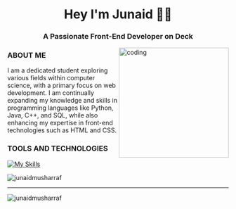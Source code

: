 <h1 align="center">Hey I'm Junaid 👋🏻</h1>
<h3 align="center">A Passionate Front-End Developer on Deck</h3>
<img align="right" alt="coding" width="250" src="https://media4.giphy.com/media/v1.Y2lkPTc5MGI3NjExOW04NnRxeWo2Z3Vkbnd5dG9oaTR5bWF4dG5ieGh2eHZrd3Z1ZDNrMSZlcD12MV9naWZzX3NlYXJjaCZjdD1n/bGgsc5mWoryfgKBx1u/giphy.webp">

<h3 align="left">ABOUT ME</h3>
<p>I am a dedicated student exploring various fields within computer science, with a primary focus on web development. I am continually expanding my knowledge and skills in programming languages like Python, Java, C++, and SQL, while also enhancing my expertise in front-end technologies such as HTML and CSS.
</p>
<h3 align="left">TOOLS AND TECHNOLOGIES</h3>

[![My Skills](https://skillicons.dev/icons?i=c,cpp,css,html,js,java,mongodb,mysql,nodejs,php,python,react,bootstrap,figma,nextjs,nodejs,powershell,threejs,typescript&perline=7)](https://skillicons.dev)

<p><img align="center" src="https://github-readme-stats.vercel.app/api/top-langs?username=junaidmusharraf&show_icons=true&locale=en&layout=compact" alt="junaidmusharraf" /></p>

<hr class footer-line>

<p align="left"> <img src="https://komarev.com/ghpvc/?username=junaidmusharraf&label=Profile%20views&color=0e75b6&style=flat" alt="junaidmusharraf" /> </p>
